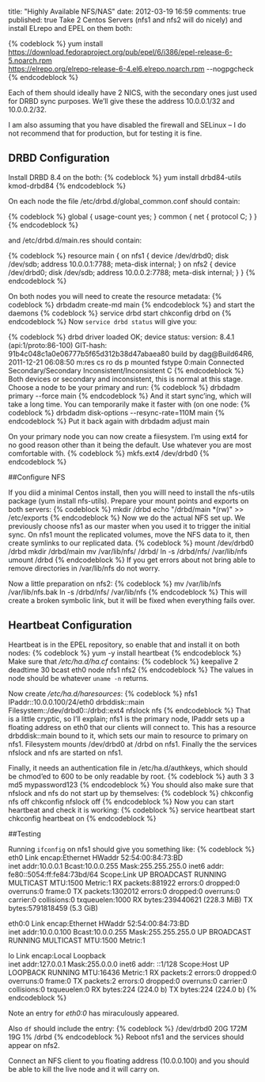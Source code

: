 title: "Highly Available NFS/NAS"
date: 2012-03-19 16:59
comments: true
published: true
Take 2 Centos Servers (nfs1 and nfs2 will do nicely) and install ELrepo and EPEL on them both:
<!-- more -->

{% codeblock %}
yum install \
    https://download.fedoraproject.org/pub/epel/6/i386/epel-release-6-5.noarch.rpm \
    https://elrepo.org/elrepo-release-6-4.el6.elrepo.noarch.rpm --nogpgcheck
{% endcodeblock %}

Each of them should ideally have 2 NICS, with the secondary ones just used for DRBD sync purposes. We’ll give these the address 10.0.0.1/32 and 10.0.0.2/32.

I am also assuming that you have disabled the firewall and SELinux – I do not recommend that for production, but for testing it is fine.
## DRBD Configuration

Install DRBD 8.4 on the both:
{% codeblock %}
yum install drbd84-utils kmod-drbd84
{% endcodeblock %}

On each node the file /etc/drbd.d/global_common.conf should contain:

{% codeblock %}
global {
  usage-count yes;
}
common {
  net {
    protocol C;
  }
}
{% endcodeblock %}

and /etc/drbd.d/main.res should contain:

{% codeblock %}
resource main {
  on nfs1 {
    device    /dev/drbd0;
    disk      /dev/sdb;
    address   10.0.0.1:7788;
    meta-disk internal;
  }
  on nfs2 {
    device    /dev/drbd0;
    disk      /dev/sdb;
    address   10.0.0.2:7788;
    meta-disk internal;
  }
}
{% endcodeblock %}

On both nodes you will need to create the resource metadata:
{% codeblock %}
drbdadm create-md main
{% endcodeblock %}
and start the daemons
{% codeblock %}
service drbd start
chkconfig drbd on
{% endcodeblock %}
Now `service drbd status` will give you:

{% codeblock %}
drbd driver loaded OK; device status:
version: 8.4.1 (api:1/proto:86-100)
GIT-hash: 91b4c048c1a0e06777b5f65d312b38d47abaea80 build by dag@Build64R6, 2011-12-21 06:08:50
m:res   cs         ro                   ds                         p  mounted  fstype
0:main  Connected  Secondary/Secondary  Inconsistent/Inconsistent  C
{% endcodeblock %}
Both devices or secondary and inconsistent, this is normal at this stage. Choose a node to be your primary and run:
{% codeblock %}
drbdadm primary --force main
{% endcodeblock %}
And it start sync’ing, which will take a long time. You can temporarily make it faster with (on one node:
{% codeblock %}
drbdadm disk-options --resync-rate=110M main
{% endcodeblock %}
Put it back again with drbdadm adjust main

On your primary node you can now create a fiiesystem. I’m using ext4 for no good reason other than it being the default. Use whatever you are most comfortable with.
{% codeblock %}
mkfs.ext4 /dev/drbd0
{% endcodeblock %}

##Configure NFS

If you diid a minimal Centos install, then you willl need to install the nfs-utils package (yum install nfs-utils). Prepare your mount points and exports on both servers:
{% codeblock %}
mkdir /drbd
echo "/drbd/main *(rw)" >> /etc/exports
{% endcodeblock %}
Now we do the actual NFS set up. We previously choose nfs1 as our master when you used it to trigger the initial sync. On nfs1 mount the replicated volumes, move the NFS data to it, then create symlinks to our replicated data.
{% codeblock %}
mount /dev/drbd0 /drbd
mkdir /drbd/main
mv /var/lib/nfs/ /drbd/
ln -s /drbd/nfs/ /var/lib/nfs
umount /drbd
{% endcodeblock %}
If you get errors about not bring able to remove directories in /var/lib/nfs do not worry.

Now a little preparation on nfs2:
{% codeblock %}
mv /var/lib/nfs /var/lib/nfs.bak
ln -s /drbd/nfs/ /var/lib/nfs
{% endcodeblock %}
This will create a broken symbolic link, but it will be fixed when everything fails over.

## Heartbeat Configuration

Heartbeat is in the EPEL repository, so enable that and install it on both nodes:
{% codeblock %}
yum -y install heartbeat
{% endcodeblock %}
Make sure that _/etc/ha.d/ha.cf_ contains:
{% codeblock %}
keepalive 2
deadtime 30
bcast eth0
node nfs1 nfs2
{% endcodeblock %}
The values in node should be whatever `uname -n` returns.

Now create _/etc/ha.d/haresources_:
{% codeblock %}
nfs1 IPaddr::10.0.0.100/24/eth0 drbddisk::main Filesystem::/dev/drbd0::/drbd::ext4 nfslock nfs
{% endcodeblock %}
That is a little cryptic, so I’ll explain; nfs1 is the primary node, IPaddr sets up a floating address on eth0 that our clients will connect to. This has a resource drbddisk::main bound to it, which sets our main to resource to primary on nfs1. Filesystem mounts /dev/drbd0 at /drbd on nfs1. Finally the the services nfslock and nfs are started on nfs1.

Finally, it needs an authentication file in /etc/ha.d/authkeys, which should be chmod’ed to 600 to be only readable by root.
{% codeblock %}
auth 3
3 md5 mypassword123
{% endcodeblock %}
You should also make sure that nfslock and nfs do not start up by themselves:
{% codeblock %}
chkconfig nfs off
chkconfig nfslock off
{% endcodeblock %}
Now you can start heartbeat and check it is working:
{% codeblock %}
service heartbeat start
chkconfig heartbeat on
{% endcodeblock %}

##Testing

Running `ifconfig` on nfs1 should give you something like:
{% codeblock %}
eth0      Link encap:Ethernet  HWaddr 52:54:00:84:73:BD  
          inet addr:10.0.0.1  Bcast:10.0.0.255  Mask:255.255.255.0
          inet6 addr: fe80::5054:ff:fe84:73bd/64 Scope:Link
          UP BROADCAST RUNNING MULTICAST  MTU:1500  Metric:1
          RX packets:881922 errors:0 dropped:0 overruns:0 frame:0
          TX packets:1302012 errors:0 dropped:0 overruns:0 carrier:0
          collisions:0 txqueuelen:1000
          RX bytes:239440621 (228.3 MiB)  TX bytes:5791818459 (5.3 GiB)

eth0:0    Link encap:Ethernet  HWaddr 52:54:00:84:73:BD  
          inet addr:10.0.0.100  Bcast:10.0.0.255  Mask:255.255.255.0
          UP BROADCAST RUNNING MULTICAST  MTU:1500  Metric:1

lo        Link encap:Local Loopback  
          inet addr:127.0.0.1  Mask:255.0.0.0
          inet6 addr: ::1/128 Scope:Host
          UP LOOPBACK RUNNING  MTU:16436  Metric:1
          RX packets:2 errors:0 dropped:0 overruns:0 frame:0
          TX packets:2 errors:0 dropped:0 overruns:0 carrier:0
          collisions:0 txqueuelen:0
          RX bytes:224 (224.0 b)  TX bytes:224 (224.0 b)
{% endcodeblock %}

Note an entry for _eth0:0_ has miraculously appeared.

Also `df` should include the entry:
{% codeblock %}
/dev/drbd0             20G  172M   19G   1% /drbd
{% endcodeblock %}
Reboot nfs1 and the services should appear on nfs2.

Connect an NFS client to you floating address (10.0.0.100) and you should be able to kill the live node and it will carry on.

